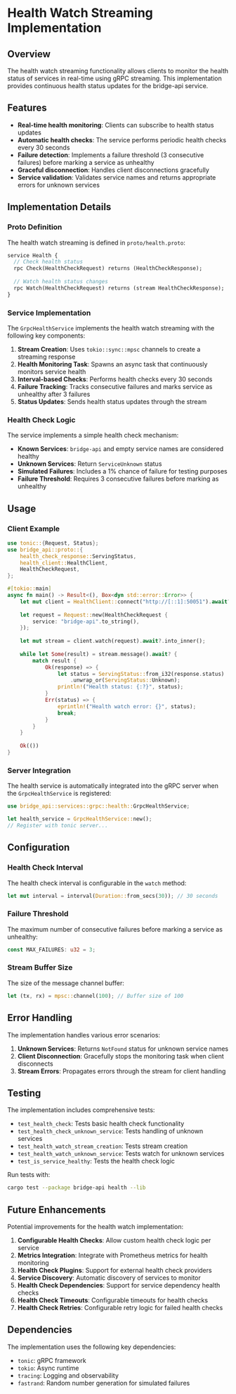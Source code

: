 # Health Watch Streaming Implementation

## Overview

The health watch streaming functionality allows clients to monitor the health status of services in real-time using gRPC streaming. This implementation provides continuous health status updates for the bridge-api service.

## Features

- **Real-time health monitoring**: Clients can subscribe to health status updates
- **Automatic health checks**: The service performs periodic health checks every 30 seconds
- **Failure detection**: Implements a failure threshold (3 consecutive failures) before marking a service as unhealthy
- **Graceful disconnection**: Handles client disconnections gracefully
- **Service validation**: Validates service names and returns appropriate errors for unknown services

## Implementation Details

### Proto Definition

The health watch streaming is defined in `proto/health.proto`:

```protobuf
service Health {
  // Check health status
  rpc Check(HealthCheckRequest) returns (HealthCheckResponse);
  
  // Watch health status changes
  rpc Watch(HealthCheckRequest) returns (stream HealthCheckResponse);
}
```

### Service Implementation

The `GrpcHealthService` implements the health watch streaming with the following key components:

1. **Stream Creation**: Uses `tokio::sync::mpsc` channels to create a streaming response
2. **Health Monitoring Task**: Spawns an async task that continuously monitors service health
3. **Interval-based Checks**: Performs health checks every 30 seconds
4. **Failure Tracking**: Tracks consecutive failures and marks service as unhealthy after 3 failures
5. **Status Updates**: Sends health status updates through the stream

### Health Check Logic

The service implements a simple health check mechanism:

- **Known Services**: `bridge-api` and empty service names are considered healthy
- **Unknown Services**: Return `ServiceUnknown` status
- **Simulated Failures**: Includes a 1% chance of failure for testing purposes
- **Failure Threshold**: Requires 3 consecutive failures before marking as unhealthy

## Usage

### Client Example

```rust
use tonic::{Request, Status};
use bridge_api::proto::{
    health_check_response::ServingStatus,
    health_client::HealthClient,
    HealthCheckRequest,
};

#[tokio::main]
async fn main() -> Result<(), Box<dyn std::error::Error>> {
    let mut client = HealthClient::connect("http://[::1]:50051").await?;
    
    let request = Request::new(HealthCheckRequest {
        service: "bridge-api".to_string(),
    });
    
    let mut stream = client.watch(request).await?.into_inner();
    
    while let Some(result) = stream.message().await? {
        match result {
            Ok(response) => {
                let status = ServingStatus::from_i32(response.status)
                    .unwrap_or(ServingStatus::Unknown);
                println!("Health status: {:?}", status);
            }
            Err(status) => {
                eprintln!("Health watch error: {}", status);
                break;
            }
        }
    }
    
    Ok(())
}
```

### Server Integration

The health service is automatically integrated into the gRPC server when the `GrpcHealthService` is registered:

```rust
use bridge_api::services::grpc::health::GrpcHealthService;

let health_service = GrpcHealthService::new();
// Register with tonic server...
```

## Configuration

### Health Check Interval

The health check interval is configurable in the `watch` method:

```rust
let mut interval = interval(Duration::from_secs(30)); // 30 seconds
```

### Failure Threshold

The maximum number of consecutive failures before marking a service as unhealthy:

```rust
const MAX_FAILURES: u32 = 3;
```

### Stream Buffer Size

The size of the message channel buffer:

```rust
let (tx, rx) = mpsc::channel(100); // Buffer size of 100
```

## Error Handling

The implementation handles various error scenarios:

1. **Unknown Services**: Returns `NotFound` status for unknown service names
2. **Client Disconnection**: Gracefully stops the monitoring task when client disconnects
3. **Stream Errors**: Propagates errors through the stream for client handling

## Testing

The implementation includes comprehensive tests:

- `test_health_check`: Tests basic health check functionality
- `test_health_check_unknown_service`: Tests handling of unknown services
- `test_health_watch_stream_creation`: Tests stream creation
- `test_health_watch_unknown_service`: Tests watch for unknown services
- `test_is_service_healthy`: Tests the health check logic

Run tests with:

```bash
cargo test --package bridge-api health --lib
```

## Future Enhancements

Potential improvements for the health watch implementation:

1. **Configurable Health Checks**: Allow custom health check logic per service
2. **Metrics Integration**: Integrate with Prometheus metrics for health monitoring
3. **Health Check Plugins**: Support for external health check providers
4. **Service Discovery**: Automatic discovery of services to monitor
5. **Health Check Dependencies**: Support for service dependency health checks
6. **Health Check Timeouts**: Configurable timeouts for health checks
7. **Health Check Retries**: Configurable retry logic for failed health checks

## Dependencies

The implementation uses the following key dependencies:

- `tonic`: gRPC framework
- `tokio`: Async runtime
- `tracing`: Logging and observability
- `fastrand`: Random number generation for simulated failures
